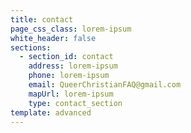 ```yaml
---
title: contact
page_css_class: lorem-ipsum
white_header: false
sections:
  - section_id: contact
    address: lorem-ipsum
    phone: lorem-ipsum
    email: QueerChristianFAQ@gmail.com
    mapUrl: lorem-ipsum
    type: contact_section
template: advanced
---
```

